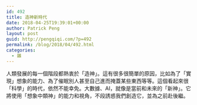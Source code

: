 ```yaml
---
id: 492
title: 造神新時代
date: 2018-04-25T19:39:01+00:00
author: Patrick Peng
layout: post
guid: http://pengqiqi.com/?p=492
permalink: /blog/2018/04/492.html
categories:
  - 雜
---
```

人類發展的每一個階段都熱衷於「造神」。這有很多很簡單的原因，比如為了「實現」想象的能力、為了催眠別人甚至自己進而掩蓋某些東西等等。這個看起來很「科學」的時代，依然不能幸免。大數據、AI，就像是當前和未來的「新神」。它將使用「想象中類神」的能力和視角，不段誘惑我們創造它，並為之前赴後繼。